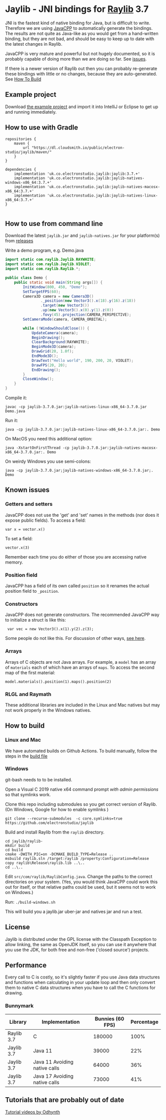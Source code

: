 # Jaylib - JNI bindings for [Raylib](https://github.com/raysan5/raylib/) 3.7

JNI is the fastest kind of native binding for Java, but is difficult to write.  Therefore
we are using [JavaCPP](https://github.com/bytedeco/javacpp) to automatically generate the bindings.
The results are not quite as Java-like
as you would get from a hand-written binding, but they are not bad, and should be easy to keep up to date
with the latest changes in Raylib.

JavaCPP is very mature and powerful but not hugely documented, so it is probably capable of doing more than we are
doing so far.
See [issues](https://github.com/electronstudio/jaylib/issues).

If there is a newer version of Raylib out then you can probably re-generate these bindings with little or no changes, because
they are auto-generated.  See [How To Build](#how-to-build)

## Example project

Download [the example project](https://github.com/electronstudio/jaylib-example-project) and import it into IntelliJ or Eclipse to get up and running immediately.

## How to use with Gradle

```
repositories {
    maven {
        url "https://dl.cloudsmith.io/public/electron-studio/jaylib/maven/"
    }
}

dependencies {
    implementation 'uk.co.electronstudio.jaylib:jaylib:3.7.+'
    implementation 'uk.co.electronstudio.jaylib:jaylib-natives-windows-x86_64:3.7.+'
    implementation 'uk.co.electronstudio.jaylib:jaylib-natives-macosx-x86_64:3.7.+'
    implementation 'uk.co.electronstudio.jaylib:jaylib-natives-linux-x86_64:3.7.+'
}


```

## How to use from command line

Download the latest `jaylib.jar` and `jaylib-natives.jar` for your platform(s) from [releases](https://github.com/electronstudio/jaylib/releases)

Write a demo program, e.g. Demo.java

```java
import static com.raylib.Jaylib.RAYWHITE;
import static com.raylib.Jaylib.VIOLET;
import static com.raylib.Raylib.*;

public class Demo {
    public static void main(String args[]) {
        InitWindow(800, 450, "Demo");
        SetTargetFPS(60);
        Camera3D camera = new Camera3D()
                ._position(new Vector3().x(18).y(16).z(18))
                .target(new Vector3())
                .up(new Vector3().x(0).y(1).z(0))
                .fovy(45).projection(CAMERA_PERSPECTIVE);
        SetCameraMode(camera, CAMERA_ORBITAL);

        while (!WindowShouldClose()) {
            UpdateCamera(camera);
            BeginDrawing();
            ClearBackground(RAYWHITE);
            BeginMode3D(camera);
            DrawGrid(20, 1.0f);
            EndMode3D();
            DrawText("Hello world", 190, 200, 20, VIOLET);
            DrawFPS(20, 20);
            EndDrawing();
        }
        CloseWindow();
    }
}
```

Compile it:

    javac -cp jaylib-3.7.0.jar:jaylib-natives-linux-x86_64-3.7.0.jar Demo.java
    
Run it:

    java -cp jaylib-3.7.0.jar:jaylib-natives-linux-x86_64-3.7.0.jar:. Demo
    
On MacOS you need this additional option:

    java -XstartOnFirstThread -cp jaylib-3.7.0.jar:jaylib-natives-macosx-x86_64-3.7.0.jar:. Demo
    
On weirdy Windows you use semi-colons:

    java -cp jaylib-3.7.0.jar;jaylib-natives-windows-x86_64-3.7.0.jar;. Demo

## Known issues

### Getters and setters

JavaCPP does not use the 'get' and 'set' names in the methods (nor does it expose public fields).  To access a field:

    var x = vector.x()

To set a field:
    
    vector.x(3)

Remember each time you do either of those you are accessing native memory.

### Position field

JavaCPP has a field of its own called `position` so it renames the actual position field to `_position`.

### Constructors

JavaCPP does not generate constructors.  The recommended JavaCPP way to initialize a struct is like this:

     var vec = new Vector3().x(1).y(2).z(3);

Some people do not like this.  For discussion of other ways, [see here](https://github.com/electronstudio/jaylib/issues/1#issuecomment-873485303).

### Arrays

Arrays of C objects are not Java arrays.  For example, a `model` has an array of `materials` each
of which have an arrays of `maps`.  To access the second map of the first material:

    model.materials().position(1).maps().position(2)

### RLGL and Raymath

These additional libraries are included in the Linux and Mac natives but may not work properly in the Windows natives.

## How to build

### Linux and Mac

We have automated builds on Github Actions.  To build manually, follow the steps in the [build file](https://github.com/electronstudio/jaylib/blob/master/.github/workflows/build.yml)

### Windows

git-bash needs to to be installed.

Open a Visual C 2019 native x64 command prompt *with admin permissions* so that symlinks work.

Clone this repo including submodules so you get correct version of Raylib.  (On Windows, Google for how to enable symlinks
)

    git clone --recurse-submodules  -c core.symlinks=true https://github.com/electronstudio/jaylib

Build and install Raylib from the `raylib` directory.

    cd jaylib/raylib-
    mkdir build
    cd build
    cmake -DWITH_PIC=on -DCMAKE_BUILD_TYPE=Release ..
    msbuild raylib.sln /target:raylib /property:Configuration=Release
    copy raylib\Release\raylib.lib ..\..
    cd ..\..


Edit `src/com/raylib/RaylibConfig.java`.  Change the paths to the correct directories on your system.  (Yes, you would think JavaCPP could work this out for itself, or that relative paths could be used, but it seems not to work on Windows.)

Run:
`./build-windows.sh`

This will build you a jaylib.jar uber-jar and natives jar and run a test.


## License

Jaylib is distributed under the GPL license with the Classpath Exception to allow linking, the same as OpenJDK itself, so you can use it
anywhere that you use the JDK, for both free and non-free ('closed source') projects.


## Performance

Every call to C is costly, so it's slightly faster if you use Java data structures and functions when calculating
in your update loop
and then only convert them to native C data structures when you have to call the C functions for drawing.

### Bunnymark

| Library                | Implementation    | Bunnies (60 FPS) | Percentage    |
| -------------          | -------------     | -------------    | ------------- |
| Raylib 3.7             | C                 | 180000           | 100%          |
| Jaylib 3.7 | Java 11         | 39000            | 22%           |
| Jaylib 3.7 | Java 11 Avoiding native calls         | 64000            | 36%           |
| Jaylib 3.7 | Java 17 Avoiding native calls         | 73000            | 41%           |

## Tutorials that are probably out of date

[Tutorial videos by Odhynth](https://www.youtube.com/watch?v=YhqDrzBMC8E&list=PLjWtYjfP9T98elE35qy67vnZs5_u8Aa83)